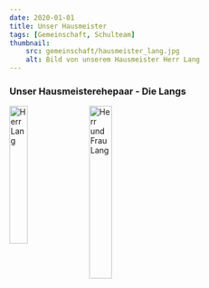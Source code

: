 ```yaml
---
date: 2020-01-01
title: Unser Hausmeister
tags: [Gemeinschaft, Schulteam]
thumbnail: 
    src: gemeinschaft/hausmeister_lang.jpg
    alt: Bild von unserem Hausmeister Herr Lang
---
```


### Unser Hausmeisterehepaar - Die Langs
<img src="/images/gemeinschaft/hausmeister_lang.jpg" alt="Herr Lang" style = "float: left; width:25%; margin-right: 15px"/>
<img src="/images/gemeinschaft/hausmeister_lang2.jpg" alt="Herr und Frau Lang" style = "float: left; width:28%" />
